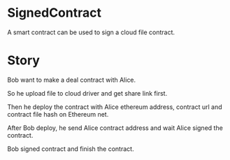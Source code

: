 # SignedContract

A smart contract can be used to sign a cloud file contract.

# Story

Bob want to make a deal contract with Alice.

So he upload file to cloud driver and get share link first.

Then he deploy the contract with Alice ethereum address, contract url and contract file hash on Ethereum net.

After Bob deploy, he send Alice contract address and wait Alice signed the contract.

Bob signed contract and finish the contract.
